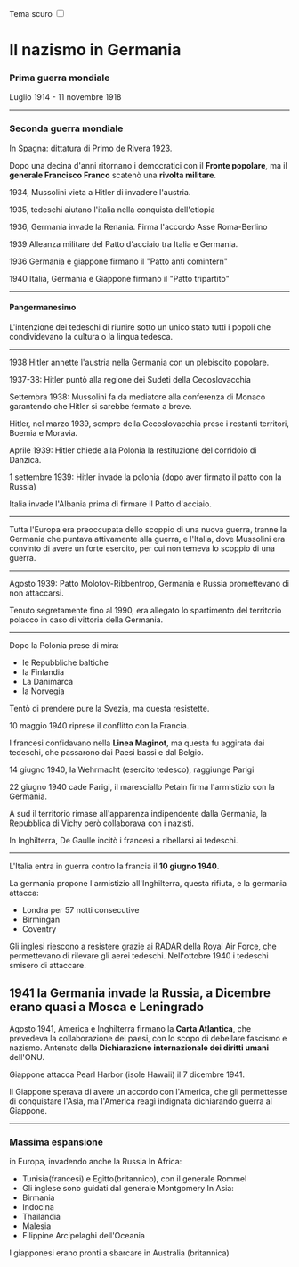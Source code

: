 <link rel="stylesheet" href="../style.css">

<label style="" for="tema-scuro">Tema scuro
    <input type="checkbox" id="tema-scuro"></input>
</label>

# Il nazismo in Germania


### Prima guerra mondiale 
Luglio 1914 - 11 novembre 1918

---
### Seconda guerra mondiale
In Spagna: dittatura di Primo de Rivera 1923.

Dopo una decina d'anni ritornano i democratici con il **Fronte popolare**, ma il **generale Francisco Franco** scatenò una **rivolta militare**.

1934, Mussolini vieta a Hitler di invadere l'austria.

1935, tedeschi aiutano l'italia nella conquista dell'etiopia

1936, Germania invade la Renania. Firma l'accordo Asse Roma-Berlino

1939 Alleanza militare del Patto d'acciaio tra Italia e Germania.

1936 Germania e giappone firmano il "Patto anti comintern"

1940 Italia, Germania e Giappone firmano il "Patto tripartito"

---

#### Pangermanesimo
L'intenzione dei tedeschi di riunire sotto un unico stato tutti i popoli che condividevano la cultura o la lingua tedesca.

---

1938 Hitler annette l'austria nella Germania con un plebiscito popolare.

1937-38: Hitler puntò alla regione dei Sudeti della Cecoslovacchia

Settembra 1938: Mussolini fa da mediatore alla conferenza di Monaco garantendo che Hitler si sarebbe fermato a breve.

Hitler, nel marzo 1939, sempre della Cecoslovacchia prese i restanti territori, Boemia e Moravia.

Aprile 1939: Hitler chiede alla Polonia la restituzione del corridoio di Danzica.

1 settembre 1939: Hitler invade la polonia (dopo aver firmato il patto con la Russia)

Italia invade l'Albania prima di firmare il Patto d'acciaio.

---

Tutta l'Europa era preoccupata dello scoppio di una nuova guerra, tranne la Germania che puntava attivamente alla guerra, e l'Italia, dove Mussolini era convinto di avere un forte esercito, per cui non temeva lo scoppio di una guerra.

---

Agosto 1939: Patto Molotov-Ribbentrop, Germania e Russia promettevano di non attaccarsi.

Tenuto segretamente fino al 1990, era allegato lo spartimento del territorio polacco in caso di vittoria della Germania.

---

Dopo la Polonia prese di mira:
- le Repubbliche baltiche
- la Finlandia
- La Danimarca
- la Norvegia
  
Tentò di prendere pure la Svezia, ma questa resistette.

10 maggio 1940 riprese il conflitto con la Francia.

I francesi confidavano nella **Linea Maginot**, ma questa fu aggirata dai tedeschi, che passarono dai Paesi bassi e dal Belgio.

14 giugno 1940, la Wehrmacht (esercito tedesco), raggiunge Parigi

22 giugno 1940 cade Parigi, il maresciallo Petain firma l'armistizio con la Germania.

A sud il territorio rimase all'apparenza indipendente dalla Germania, la Repubblica di Vichy però collaborava con i nazisti.

In Inghilterra, De Gaulle incitò i francesi a ribellarsi ai tedeschi.


---

L'Italia entra in guerra contro la francia il **10 giugno 1940**.

La germania propone l'armistizio all'Inghilterra, questa rifiuta, e la germania attacca:
- Londra per 57 notti consecutive
- Birmingan
- Coventry

Gli inglesi riescono a resistere grazie ai RADAR della Royal Air Force, che permettevano di rilevare gli aerei tedeschi. Nell'ottobre 1940 i tedeschi smisero di attaccare.

1941 la Germania invade la Russia, a Dicembre erano quasi a Mosca e Leningrado
---

Agosto 1941, America e Inghilterra firmano la **Carta Atlantica**, che prevedeva la collaborazione dei paesi, con lo scopo di debellare fascismo e nazismo. Antenato della **Dichiarazione internazionale dei diritti umani** dell'ONU.

Giappone attacca Pearl Harbor (isole Hawaii) il 7 dicembre 1941.

Il Giappone sperava di avere un accordo con l'America, che gli permettesse di conquistare l'Asia, ma l'America reagì indignata dichiarando guerra al Giappone.

---

### Massima espansione
in Europa, invadendo anche la Russia
In Africa: 
  - Tunisia(francesi) e Egitto(britannico), con il generale Rommel
  - Gli inglese sono guidati dal generale Montgomery 
In Asia:
  - Birmania
  - Indocina
  - Thailandia
  - Malesia
  - Filippine
Arcipelaghi dell'Oceania

I giapponesi erano pronti a sbarcare in Australia (britannica)




